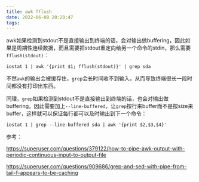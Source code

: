 ```yaml
---
title: awk fflush
date: 2022-06-08 20:20:47
tags:
---
```


awk如果检测到stdout不是直接输出到终端的话，会对输出做buffering，因此如果是周期性连续数据，而且需要把stdout重定向给另一个命令的stdin，那么需要`fflush(stdout)`：

```shell
iostat 1 | awk '{print $1; fflush(stdout)}' | grep sda
```

不然`awk`的输出会被缓存住，`grep`会长时间收不到输入，从而导致终端很长一段时间都没有打印出东西。

同理，`grep`如果检测到stdout不是直接输出到终端的话，也会对输出做buffering，因此需要加上`--line-buffered`，让`grep`按行来buffer而不是按size来buffer，这样就可以保证每行都可以及时输出到下一个命令：

```shell
iostat 1 | grep --line-buffered sda | awk '{print $2,$3,$4}'
```

参考：

<https://superuser.com/questions/379122/how-to-pipe-awk-output-with-periodic-continuous-input-to-output-file>

<https://superuser.com/questions/909686/grep-and-sed-with-pipe-from-tail-f-appears-to-be-caching>
